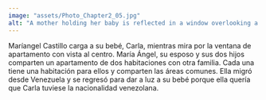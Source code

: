 ```yaml
---
image: "assets/Photo_Chapter2_05.jpg"
alt: "A mother holding her baby is reflected in a window overlooking a city skyline"
---
```

Maríangel Castillo carga a su bebé, Carla, mientras mira por la ventana de apartamento con vista al centro. María Ángel, su esposo y sus dos hijos comparten un apartamento de dos habitaciones con otra familia. Cada una tiene una habitación para ellos y comparten las áreas comunes. Ella migró desde Venezuela y se regresó para dar a luz a su bebé porque ella quería que Carla tuviese la nacionalidad venezolana.